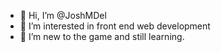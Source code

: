 - 👋 Hi, I’m @JoshMDel
- 👀 I’m interested in front end web development
- 🌱 I’m new to the game and still learning.
